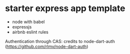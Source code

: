 
# starter express app template

* node with babel
* expressjs
* airbnb eslint rules

Authentication through CAS:
 credits to node-dart-auth (https://github.com/rlmv/node-dart-auth)
 
